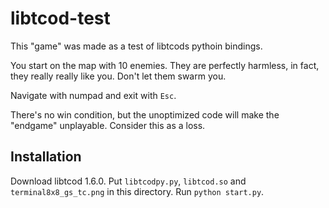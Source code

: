 libtcod-test
============

This "game" was made as a test of libtcods pythoin bindings.

You start on the map with 10 enemies. They are perfectly harmless,
in fact, they really really like you. Don't let them swarm you.

Navigate with numpad and exit with `Esc`.

There's no win condition, but the unoptimized code will make the "endgame" 
unplayable. Consider this as a loss.


Installation
------------

Download libtcod 1.6.0. Put `libtcodpy.py`, `libtcod.so` and `terminal8x8_gs_tc.png` in this 
directory. Run `python start.py`.
